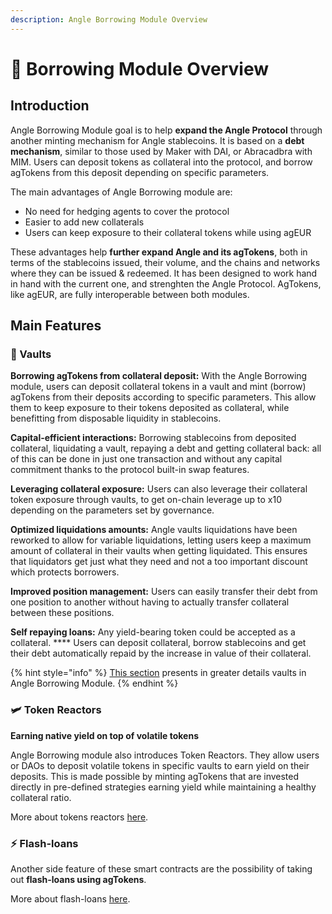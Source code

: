 ```yaml
---
description: Angle Borrowing Module Overview
---
```


# 🔭 Borrowing Module Overview

## Introduction

Angle Borrowing Module goal is to help **expand the Angle Protocol** through another minting mechanism for Angle stablecoins. It is based on a **debt mechanism**, similar to those used by Maker with DAI, or Abracadbra with MIM. Users can deposit tokens as collateral into the protocol, and borrow agTokens from this deposit depending on specific parameters.

The main advantages of Angle Borrowing module are:

* No need for hedging agents to cover the protocol
* Easier to add new collaterals
* Users can keep exposure to their collateral tokens while using agEUR

These advantages help **further expand Angle and its agTokens**, both in terms of the stablecoins issued, their volume, and the chains and networks where they can be issued & redeemed. It has been designed to work hand in hand with the current one, and strenghten the Angle Protocol. AgTokens, like agEUR, are fully interoperable between both modules.

## Main Features

### 🏦 Vaults

**Borrowing agTokens from collateral deposit:** With the Angle Borrowing module, users can deposit collateral tokens in a vault and mint (borrow) agTokens from their deposits according to specific parameters. This allow them to keep exposure to their tokens deposited as collateral, while benefitting from disposable liquidity in stablecoins.

**Capital-efficient interactions:** Borrowing stablecoins from deposited collateral, liquidating a vault, repaying a debt and getting collateral back: all of this can be done in just one transaction and without any capital commitment thanks to the protocol built-in swap features.

**Leveraging collateral exposure:** Users can also leverage their collateral token exposure through vaults, to get on-chain leverage up to x10 depending on the parameters set by governance.

**Optimized liquidations amounts:** Angle vaults liquidations have been reworked to allow for variable liquidations, letting users keep a maximum amount of collateral in their vaults when getting liquidated. This ensures that liquidators get just what they need and not a too important discount which protects borrowers.

**Improved position management:** Users can easily transfer their debt from one position to another without having to actually transfer collateral between these positions.

**Self repaying loans:** Any yield-bearing token could be accepted as a collateral. **** Users can deposit collateral, borrow stablecoins and get their debt automatically repaid by the increase in value of their collateral.

{% hint style="info" %}
[This section](vaults/) presents in greater details vaults in Angle Borrowing Module.
{% endhint %}

### 🛩 Token Reactors

**Earning native yield on top of volatile tokens**

Angle Borrowing module also introduces Token Reactors. They allow users or DAOs to deposit volatile tokens in specific vaults to earn yield on their deposits. This is made possible by minting agTokens that are invested directly in pre-defined strategies earning yield while maintaining a healthy collateral ratio.

More about tokens reactors [here](../angle-borrowing-module/token-reactor.md).

### ⚡️ Flash-loans

Another side feature of these smart contracts are the possibility of taking out **flash-loans using agTokens**.

More about flash-loans [here](flash-loans.md).
